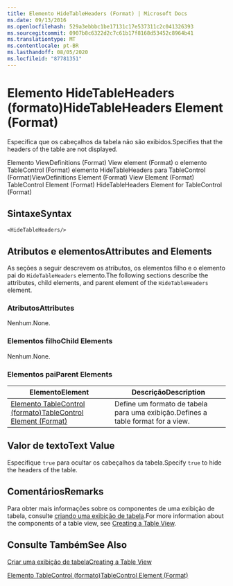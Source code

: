 ```yaml
---
title: Elemento HideTableHeaders (Format) | Microsoft Docs
ms.date: 09/13/2016
ms.openlocfilehash: 529a3ebbbc1be17131c17e537311c2c041326393
ms.sourcegitcommit: 0907b8c6322d2c7c61b17f8168d53452c8964b41
ms.translationtype: MT
ms.contentlocale: pt-BR
ms.lasthandoff: 08/05/2020
ms.locfileid: "87781351"
---
```

# <a name="hidetableheaders-element-format"></a><span data-ttu-id="3fe45-102">Elemento HideTableHeaders (formato)</span><span class="sxs-lookup"><span data-stu-id="3fe45-102">HideTableHeaders Element (Format)</span></span>

<span data-ttu-id="3fe45-103">Especifica que os cabeçalhos da tabela não são exibidos.</span><span class="sxs-lookup"><span data-stu-id="3fe45-103">Specifies that the headers of the table are not displayed.</span></span>

<span data-ttu-id="3fe45-104">Elemento ViewDefinitions (Format) View element (Format) o elemento TableControl (Format) elemento HideTableHeaders para TableControl (Format)</span><span class="sxs-lookup"><span data-stu-id="3fe45-104">ViewDefinitions Element (Format) View Element (Format) TableControl Element (Format) HideTableHeaders Element for TableControl (Format)</span></span>

## <a name="syntax"></a><span data-ttu-id="3fe45-105">Sintaxe</span><span class="sxs-lookup"><span data-stu-id="3fe45-105">Syntax</span></span>

```vb
<HideTableHeaders/>
```

## <a name="attributes-and-elements"></a><span data-ttu-id="3fe45-106">Atributos e elementos</span><span class="sxs-lookup"><span data-stu-id="3fe45-106">Attributes and Elements</span></span>

<span data-ttu-id="3fe45-107">As seções a seguir descrevem os atributos, os elementos filho e o elemento pai do `HideTableHeaders` elemento.</span><span class="sxs-lookup"><span data-stu-id="3fe45-107">The following sections describe the attributes, child elements, and parent element of the `HideTableHeaders` element.</span></span>

### <a name="attributes"></a><span data-ttu-id="3fe45-108">Atributos</span><span class="sxs-lookup"><span data-stu-id="3fe45-108">Attributes</span></span>

<span data-ttu-id="3fe45-109">Nenhum.</span><span class="sxs-lookup"><span data-stu-id="3fe45-109">None.</span></span>

### <a name="child-elements"></a><span data-ttu-id="3fe45-110">Elementos filho</span><span class="sxs-lookup"><span data-stu-id="3fe45-110">Child Elements</span></span>

<span data-ttu-id="3fe45-111">Nenhum.</span><span class="sxs-lookup"><span data-stu-id="3fe45-111">None.</span></span>

### <a name="parent-elements"></a><span data-ttu-id="3fe45-112">Elementos pai</span><span class="sxs-lookup"><span data-stu-id="3fe45-112">Parent Elements</span></span>

|<span data-ttu-id="3fe45-113">Elemento</span><span class="sxs-lookup"><span data-stu-id="3fe45-113">Element</span></span>|<span data-ttu-id="3fe45-114">Descrição</span><span class="sxs-lookup"><span data-stu-id="3fe45-114">Description</span></span>|
|-------------|-----------------|
|[<span data-ttu-id="3fe45-115">Elemento TableControl (formato)</span><span class="sxs-lookup"><span data-stu-id="3fe45-115">TableControl Element (Format)</span></span>](./tablecontrol-element-format.md)|<span data-ttu-id="3fe45-116">Define um formato de tabela para uma exibição.</span><span class="sxs-lookup"><span data-stu-id="3fe45-116">Defines a table format for a view.</span></span>|

## <a name="text-value"></a><span data-ttu-id="3fe45-117">Valor de texto</span><span class="sxs-lookup"><span data-stu-id="3fe45-117">Text Value</span></span>

<span data-ttu-id="3fe45-118">Especifique `true` para ocultar os cabeçalhos da tabela.</span><span class="sxs-lookup"><span data-stu-id="3fe45-118">Specify `true` to hide the headers of the table.</span></span>

## <a name="remarks"></a><span data-ttu-id="3fe45-119">Comentários</span><span class="sxs-lookup"><span data-stu-id="3fe45-119">Remarks</span></span>

<span data-ttu-id="3fe45-120">Para obter mais informações sobre os componentes de uma exibição de tabela, consulte [criando uma exibição de tabela](./creating-a-table-view.md).</span><span class="sxs-lookup"><span data-stu-id="3fe45-120">For more information about the components of a table view, see [Creating a Table View](./creating-a-table-view.md).</span></span>

## <a name="see-also"></a><span data-ttu-id="3fe45-121">Consulte Também</span><span class="sxs-lookup"><span data-stu-id="3fe45-121">See Also</span></span>

[<span data-ttu-id="3fe45-122">Criar uma exibição de tabela</span><span class="sxs-lookup"><span data-stu-id="3fe45-122">Creating a Table View</span></span>](./creating-a-table-view.md)

[<span data-ttu-id="3fe45-123">Elemento TableControl (formato)</span><span class="sxs-lookup"><span data-stu-id="3fe45-123">TableControl Element (Format)</span></span>](./tablecontrol-element-format.md)

